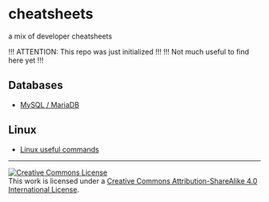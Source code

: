 # cheatsheets
a mix of developer cheatsheets

!!! ATTENTION: This repo was just initialized !!!
!!! Not much useful to find here yet !!!

## Databases

- [MySQL / MariaDB](mysql/README.md)

## Linux

- [Linux useful commands](linux/README.md)

-------

<a rel="license" href="http://creativecommons.org/licenses/by-sa/4.0/"><img alt="Creative Commons License" style="border-width:0" src="https://i.creativecommons.org/l/by-sa/4.0/88x31.png" /></a><br />This work is licensed under a <a rel="license" href="http://creativecommons.org/licenses/by-sa/4.0/">Creative Commons Attribution-ShareAlike 4.0 International License</a>.